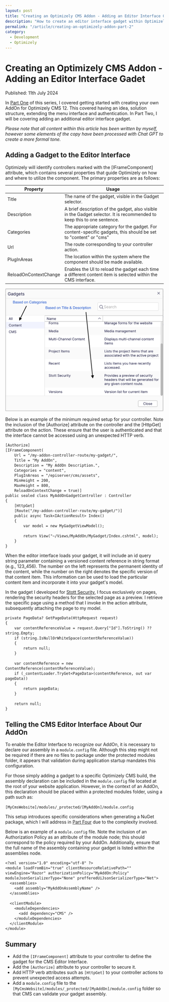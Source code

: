 ```yaml
---
layout: post
title: "Creating an Optimizely CMS Addon - Adding an Editor Interface Gadet"
description: "How to create an editor interface gadget within Optimizely CMS PAAS Core."
permalink: "/article/creating-an-optimizely-addon-part-2"
category:
  - Development
  - Optimizely
---
```


# Creating an Optimizely CMS Addon - Adding an Editor Interface Gadet

Published: 11th July 2024

In [Part One](/article/creating-an-optimizely-addon-part-1) of this series, I covered getting started with creating your own AddOn for Optimizely CMS 12. This covered having an idea, solution structure, extending the menu interface and authentication. In Part Two, I will be covering adding an additional editor interface gadget.

_Please note that all content within this article has been written by myself, however some elements of the copy have been processed with Chat GPT to create a more formal tone._

## Adding a Gadget to the Editor Interface

Optimizely will identify controllers marked with the [IFrameComponent] attribute, which contains several properties that guide Optimizely on how and where to utilize the component. The primary properties are as follows:

| Property | Usage |
|----------|-------|
| Title | The name of the gadget, visible in the Gadget selector. |
| Description | A brief description of the gadget, also visible in the Gadget selector. It is recommended to keep this to one sentence. |
| Categories | The appropriate category for the gadget. For content-specific gadgets, this should be set to "content" or "cms" |
| Url | The route corresponding to your controller action. |
| PlugInAreas | The location within the system where the component should be made available. |
| ReloadOnContextChange | Enables the UI to reload the gadget each time a different content item is selected within the CMS interface. |

![Gadget Selector in Optimizely CMS 12 Editor Interface](/assets/custom-admin-in-cms-12-4.png)

Below is an example of the minimum required setup for your controller. Note the inclusion of the [Authorize] attribute on the controller and the [HttpGet] attribute on the action. These ensure that the user is authenticated and that the interface cannot be accessed using an unexpected HTTP verb.

```
[Authorize]
[IFrameComponent(
    Url = "/my-addon-controller-route/my-gadget/",
    Title = "My AddOn",
    Description = "My AddOn Description.",
    Categories = "content",
    PlugInAreas = "/episerver/cms/assets",
    MinHeight = 200,
    MaxHeight = 800,
    ReloadOnContextChange = true)]
public sealed class MyAddOnGadgetController : Controller
{
    [HttpGet]
    [Route("/my-addon-controller-route/my-gadget/")]
    public async Task<IActionResult> Index()
    {
        var model = new MyGadgetViewModel();

        return View("~/Views/MyAddOn/MyGadget/Index.cshtml", model);
    }
}
```

When the editor interface loads your gadget, it will include an id query string parameter containing a versioned content reference in string format (e.g., 123_456). The number on the left represents the permanent identity of the content, while the number on the right denotes the specific version of that content item. This information can be used to load the particular content item and incorporate it into your gadget's model.

In the gadget I developed for [Stott Security](https://github.com/GeekInTheNorth/Stott.Security.Optimizely), I focus exclusively on pages, rendering the security headers for the selected page as a preview. I retrieve the specific page using a method that I invoke in the action attribute, subsequently attaching the page to my model.

```
private PageData? GetPageData(HttpRequest request)
{
    var contentReferenceValue = request.Query["Id"].ToString() ?? string.Empty;
    if (string.IsNullOrWhiteSpace(contentReferenceValue))
    {
        return null;
    }

    var contentReference = new ContentReference(contentReferenceValue);
    if (_contentLoader.TryGet<PageData>(contentReference, out var pageData))
    {
        return pageData;
    }

    return null;
}
```

## Telling the CMS Editor Interface About Our AddOn

To enable the Editor Interface to recognize our AddOn, it is necessary to declare our assembly in a `module.config` file. Although this step might not be required if there are no files to package under the protected modules folder, it appears that validation during application startup mandates this configuration.

For those simply adding a gadget to a specific Optimizely CMS build, the assembly declaration can be included in the `module.config` file located at the root of your website application. However, in the context of an AddOn, this declaration should be placed within a protected modules folder, using a path such as:

`[MyCmsWebsite]/modules/_protected/[MyAddOn]/module.config`

This setup introduces specific considerations when generating a NuGet package, which I will address in [Part Four](/article/creating-an-optimizely-addon-part-4) due to the complexity involved.

Below is an example of a `module.config` file. Note the inclusion of an Authorization Policy as an attribute of the module node; this should correspond to the policy required by your AddOn. Additionally, ensure that the full name of the assembly containing your gadget is listed within the assemblies node.

```
<?xml version="1.0" encoding="utf-8" ?>
<module loadFromBin="true" clientResourceRelativePath="" viewEngine="Razor" authorizationPolicy="MyAddOn:Policy" moduleJsonSerializerType="None" prefferedUiJsonSerializerType="Net">
  <assemblies>
    <add assembly="MyAddOnAssemblyName" />
  </assemblies>

  <clientModule>
    <moduleDependencies>
      <add dependency="CMS" />
    </moduleDependencies>
  </clientModule>
</module>
```

## Summary

- Add the `[IFrameComponent]` attribute to your controller to define the gadget for the CMS Editor Interface.
- Add the `[Authorize]` attribute to your controller to secure it.
- Add HTTP verb attributes such as `[HttpGet]` to your controller actions to prevent unexpected access attempts.
- Add a `module.config` file to the `[MyCmsWebsite]/modules/_protected/[MyAddOn]/module.config` folder so that CMS can validate your gadget assembly.
